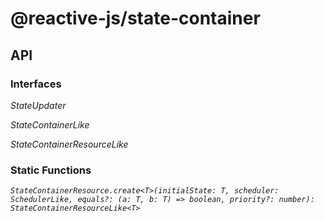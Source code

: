 # @reactive-js/state-container

## API

### Interfaces

*StateUpdater*

*StateContainerLike*

*StateContainerResourceLike*

### Static Functions

*`StateContainerResource.create<T>(initialState: T, scheduler: SchedulerLike, equals?: (a: T, b: T) => boolean, priority?: number): StateContainerResourceLike<T>`*



